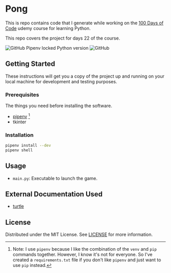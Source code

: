 # Pong

This is repo contains code that I generate while working on the [100 Days of Code](https://www.udemy.com/course/100-days-of-code/) udemy course for learning Python.

This repo covers the project for days 22 of the course.

![GitHub Pipenv locked Python version](https://img.shields.io/github/pipenv/locked/python-version/darkstar-holdings-edu/python_pong_game)
![GitHub](https://img.shields.io/github/license/darkstar-holdings-edu/python_pong_game)

## Getting Started

These instructions will get you a copy of the project up and running on your local machine for development and testing purposes.

### Prerequisites

The things you need before installing the software.

- [pipenv](https://pipenv.pypa.io/en/latest/index.html) [^1]
- tkinter

[^1]: Note: I use `pipenv` because I like the combination of the `venv` and `pip` commands together. However, I know it's not for everyone. So I've created a `requirements.txt` file if you don't like `pipenv` and just want to use `pip` instead.

### Installation

```sh
pipenv install --dev
pipenv shell
```

## Usage

- `main.py`: Executable to launch the game.

## External Documentation Used

- [turtle](https://docs.python.org/3/library/turtle.html)

## License

Distributed under the MIT License. See [LICENSE](https://github.com/darkstar-holdings-edu/python_pong_game/blob/master/LICENSE) for more information.
